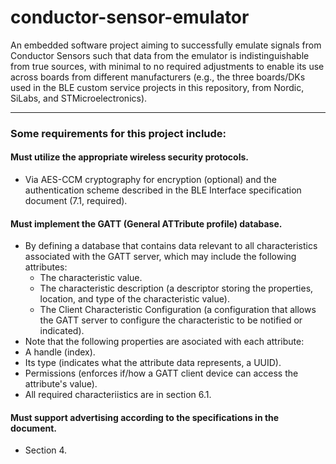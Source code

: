# conductor-sensor-emulator

An embedded software project aiming to successfully emulate signals from Conductor Sensors such that data from the emulator is indistinguishable from true sources, with minimal to no required adjustments to enable its use across boards from different manufacturers (e.g., the three boards/DKs used in the BLE custom service projects in this repository, from Nordic, SiLabs, and STMicroelectronics).

---

### Some requirements for this project include:

#### Must utilize the appropriate wireless security protocols.
- Via AES-CCM cryptography for encryption (optional) and the authentication scheme described in the BLE Interface specification document (7.1, required).

#### Must implement the GATT (General ATTribute profile) database.
- By defining a database that contains data relevant to all characteristics associated with the GATT server, which may include the following attributes:
  - The characteristic value.
  - The characteristic description (a descriptor storing the properties, location, and type of the characteristic value).
  - The Client Characteristic Configuration (a configuration that allows the GATT server to configure the characteristic to be notified or indicated).
 - Note that the following properties are asociated with each attribute:
  - A handle (index).
  - Its type (indicates what the attribute data represents, a UUID).
  - Permissions (enforces if/how a GATT client device can access the attribute's value).
- All required characteriistics are in section 6.1.

#### Must support advertising according to the specifications in the document.
- Section 4.
  
